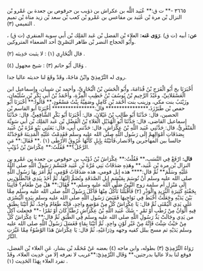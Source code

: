 ٣٦٦٥ -** ت ق:** عُبَيد اللَّه بن عكراش بن ذؤيب بن حرقوص بن جعدة بن عَمْرو بْن النزال بْن مرة بْن عُبَيد بن مقاعس بن عَمْرو بْن كعب بْن سعد بْن زيد مناة بْن تميم التميمي (٣) .

**عن:** أبيه (ت ق) .**رَوَى عَنه:** العلاء بْن الفضل بْن عَبد المَلِك بْن أَبي سوية المنقري (ت ق) ، وأَبُو الحجاج النضر بْن طاهر البَصْرِيّ أحد الضعفاء المتروكين.

قال الْبُخَارِي (١) : لا يثبت حَدِيثه (٢) .

وَقَال أَبُو حاتم (٣) : شيخ مجهول (٤) .

روى له التِّرْمِذِيّ وابْنُ مَاجَهْ، وقَدْ وقَعَ لنا حديثه عاليا جدا.

أَخْبَرَنَا بخ أَبُو الْفَرَجِ بْنُ قُدَامَةَ، وأَبُو الْحَسَنِ بْنُ الْبُخَارِيِّ، وأحمد بْن شيبان، وإِسماعيل ابن الْعَسْقَلانِيِّ، وعَبْدُ الرَّحِيمِ بْنُ يُوسُفَ بْنُ خَطِيبِ الْمِزَّةِ، وأَحْمَدُ بْنُ أَبي بَكْرِ بْنِ سُلَيْمان، وزَيْنَبُ بنت مكي، وزينب بنت أَحْمَد بْنِ كَامِلٍ وصَفِيَّةُ بِنْتُ مَسْعُودٍ،** قَالُوا:** أَخْبَرَنَا أَبُو حفص بْن طَبَرْزَذَ،**************** قال:**************** أَخْبَرَنَا أبو القاسم بْن الحصين، قال: حَدَّثَنَا أَبُو طَالِبِ بْنُ غَيْلانَ، قال: أَخْبَرَنَا أَبُو بَكْرٍ الشَّافِعِيُّ، قال: حَدَّثَنَا إِسماعيل القاضى، قال: حَدَّثَنَا أَبُو الْهُذَيْلِ الْعَلاءِ بْنُ الْفَضْلِ بْن عَبد المَلِك بْن أَبي سَوِيَّةَ الْمَنْقَرِيُّ، قال: حَدَّثَنِي عُبَيد اللَّهِ بْنُ عِكْرَاشٍ، قال: حَدَّثني أَبِي، قال: بَعَثَنِي بَنُو مُرَّةَ بْنُ عُبَيد بِصَدَقَاتِ أَمْوَالِهِمْ إِلَى رَسُول اللَّهِ صلى الله عليه وسلم فَقَدِمْتُ عَلَيْهِ الْمَدِينَةَ فَوَجَدْتُهُ جالسا بين المهاجرين والانصار،فَأَتَيْتُهُ بِإِبِلٍ كَأَنَّهَا عُرُوقُ الأَرْطَى (١) .** فَقَالَ:** مَنِ الرَّجُلُ؟** فَقُلْتُ:** عِكْرَاشُ بْنُ ذُؤَيْبٍ.

**قال:** ارْفَعْ فِي النَّسَبِ،** فَقُلْتُ:** عِكْرَاشُ بْنُ ذُؤَيْبِ بن حوقوص بن جعدة بن عَمْرو بن النزال بْن مرة بْن عُبَيد،** وهَذِهِ صَدَقَاتُ بَنِي مُرَّةَ بْنِ عُبَيد فَتَبَسَّمَ رَسُولُ اللَّهِ صلى اللَّهُ عَلَيْهِ وسَلَّمَ** ثُمَّ قال:**** هذه إبل قومي، هذه صَدَقَاتُ قَوْمِي، ثُمَّ أَمَرَ بِهَا رَسُول اللَّهِ صلى الله عليه وسلم أَنْ تُوسَمَ بِمَيْسَمِ إِبِلِ الصَّدَقَةِ وتُضَمُّ إِلَيْهَا، ثُمَّ أَخَذَ بِيَدِي فَانْطَلَقَ بِي إِلَى مَنْزِلِ أم سلمة زوج النَّبِيّ صَلَّى الله عليه وسلم،** فَقَالَ:** هَلْ مِنْ طَعَامٍ؟ فَأُتِينَا بِجَفْنَةٍ كَثِيرَةِ الثَّرَيِدِ والْوَذْرِ (٢) فَأَقْبَلْنَا نَأْكُلُ مِنْهَا فَأَكَلَ رَسُولُ اللَّهِ صلى الله عليه وسلم مِمَّا بَيْنَ يَدَيْهِ وجَعَلْتُ أَخْبَطَ فِي نَوَاحِيهَا فَقَبَضَ رَسُول اللَّهِ صلى الله عليه وسلم بِيَدِهِ الْيُسْرَى عَلَى يَدِي الْيُمْنَى ثُمَّ قال: يَا عِكْرَاشُ كُلْ مِنْ مَوْضِعٍ واحِدٍ، فَإِنَّهُ طَعَامٌ واحِدٌ، ثُمَّ أَتَيْنَا بِطَبَقٍ فِيهِ أَلْوَانٌ مِنْ رُطَبٍ أَوْ تَمْرٍ - شَكَّ عُبَيد اللَّهِ بْنُ عِكْرَاشٍ رُطَبَّا كَانَ أَوْ تَمْرًا -** فجعلت آكل من يَدِي وجَالَتْ يَدُ رَسُولِ اللَّهِ صلى الله عليه وسلم فِي الطَّبَقِ ثُمَّ قال:** يَا عِكْرَاشُ كُلْ مِنْ حَيْثُ شِئْتَ فَإِنَّهُ مِنْ غَيْرِ لَوْنٍ واحِدٍ. ثُمَّ أَتَيْنَا بِمَاءٍ فَغَسَلَ رَسُولُ اللَّهِ صلى الله عليه وسلم يَدَيْهِ ثم مسح ببلل كفيه وجهه وذِرَاعَيْهِ، ثُمَّ قال: يَا عِكْرَاشُ هَذَا الوْضُوُءُ مِمَّا غَيَّرَتِ النَّارُ.

رَوَاهُ التِّرْمِذِيّ (٣) بطوله، وابن ماجه (٤) بعضه عَنْ مُحَمَّد بْن بشار، عَنِ العلاء بْن الفضل، فوقع لنا بدلا عاليا بدرجتين،** وَقَال التِّرْمِذِيّ:**غريب لا نعرفه إلا من حَدِيث العلاء، وقَدْ تفرد العلاء بِهَذَا الحَدِيث (١) .